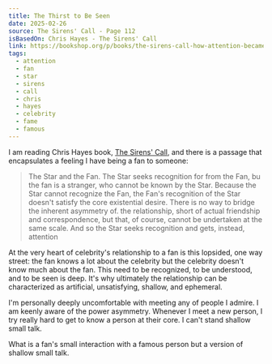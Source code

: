 ```yaml
---
title: The Thirst to Be Seen
date: 2025-02-26
source: The Sirens' Call - Page 112
isBasedOn: Chris Hayes - The Sirens' Call
link: https://bookshop.org/p/books/the-sirens-call-how-attention-became-the-world-s-most-endangered-resource-chris-hayes/21744711?ean=9780593653111&next=t&affiliate=9695
tags:
  - attention
  - fan
  - star
  - sirens
  - call
  - chris
  - hayes
  - celebrity
  - fame
  - famous
---
```

I am reading Chris Hayes book, [The Sirens' Call](https://bookshop.org/a/9695/9780593653111), and there is a passage that encapsulates a feeling I have being a fan to someone:

> The Star and the Fan. The Star seeks recognition for from the Fan, bu the fan is a stranger, who cannot be known by the Star. Because the Star cannot recognize the Fan, the Fan's recognition of the Star doesn't satisfy the core existential desire. There is no way to bridge the inherent asymmetry of. the relationship, short of actual friendship and correspondence, but that, of course, cannot be undertaken at the same scale. And so the Star seeks recognition and gets, instead, attention 

At the very heart of celebrity's relationship to a fan is this lopsided, one way street: the fan knows a lot about the celebrity but the celebrity doesn't know much about the fan. This need to be recognized, to be understood, and to be seen is deep. It's why ultimately the relationship can be characterized as artificial, unsatisfying, shallow, and ephemeral. 

I'm personally deeply uncomfortable with meeting any of people I admire. I am keenly aware of the power asymmetry. Whenever I meet a new person, I try really hard to get to know a person at their core. I can't stand shallow small talk. 

What is a fan's small interaction with a famous person but a version of shallow small talk.



